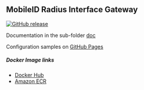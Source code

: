 ## MobileID Radius Interface Gateway

[![GitHub release](https://img.shields.io/github/v/release/MobileID-Strong-Authentication/mid-radius-rig?display_name=tag&sort=semver&style=for-the-badge)](https://github.com/MobileID-Strong-Authentication/mid-radius-rig/releases/latest)

Documentation in the sub-folder [doc](./doc)

Configuration samples on [GitHub Pages](https://mid-radius-rig.mobileid.ch)

##### Docker Image links
- [Docker Hub](https://hub.docker.com/repository/docker/mobileidch/mid-radius-rig)
- [Amazon ECR](https://gallery.ecr.aws/mobileidch/mid-radius-rig)
